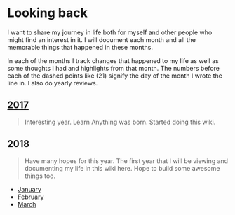 # Looking back
I want to share my journey in life both for myself and other people who might find an interest in it. I will document each month and all the memorable things that happened in these months.

In each of the months I track changes that happened to my life as well as some thoughts I had and highlights from that month. The numbers before each of the dashed points like (21) signify the day of the month I wrote the line in. I also do yearly reviews.

## [2017](2017/2017.md)
> Interesting year. Learn Anything was born. Started doing this wiki.

## 2018
> Have many hopes for this year. The first year that I will be viewing and documenting my life in this wiki here. Hope to build some awesome things too.

- [January](2018/2018-january.md)
- [February](2018/2018-february.md)
- [March](2018/2018-march.md)
<!-- - [April](2018/2018-april.md) -->